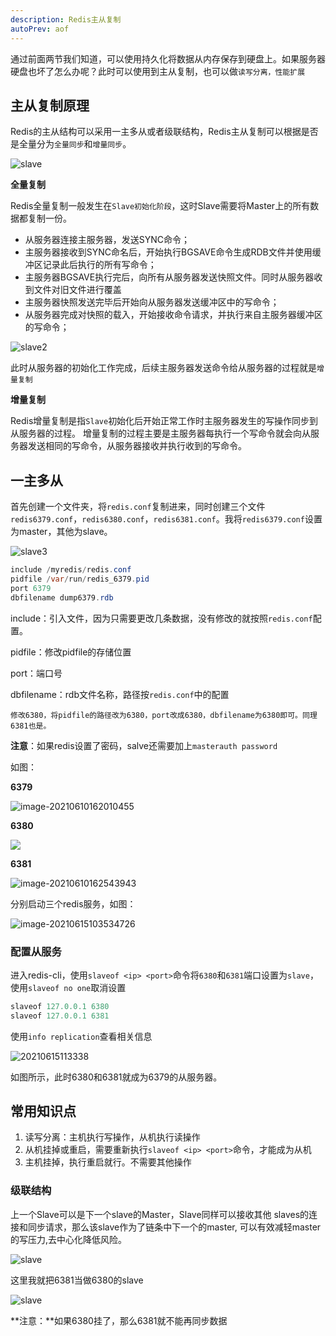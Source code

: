 ```yaml
---
description: Redis主从复制
autoPrev: aof
---
```

通过前面两节我们知道，可以使用持久化将数据从内存保存到硬盘上。如果服务器硬盘也坏了怎么办呢？此时可以使用到主从复制，也可以做`读写分离，性能扩展`

## 主从复制原理

Redis的主从结构可以采用一主多从或者级联结构，Redis主从复制可以根据是否是全量分为`全量同步`和`增量同步`。

![slave](/blogImg/redis/20210608124219.png)

**全量复制**

Redis全量复制一般发生在`Slave初始化阶段`，这时Slave需要将Master上的所有数据都复制一份。

* 从服务器连接主服务器，发送SYNC命令；
* 主服务器接收到SYNC命名后，开始执行BGSAVE命令生成RDB文件并使用缓冲区记录此后执行的所有写命令；
* 主服务器BGSAVE执行完后，向所有从服务器发送快照文件。同时从服务器收到文件对旧文件进行覆盖
* 主服务器快照发送完毕后开始向从服务器发送缓冲区中的写命令；
* 从服务器完成对快照的载入，开始接收命令请求，并执行来自主服务器缓冲区的写命令；

![slave2](/blogImg/redis/20210608133211.png)

此时从服务器的初始化工作完成，后续主服务器发送命令给从服务器的过程就是`增量复制`

**增量复制**

Redis增量复制是指`Slave`初始化后开始正常工作时主服务器发生的写操作同步到从服务器的过程。 
增量复制的过程主要是主服务器每执行一个写命令就会向从服务器发送相同的写命令，从服务器接收并执行收到的写命令。

## 一主多从
首先创建一个文件夹，将`redis.conf`复制进来，同时创建三个文件`redis6379.conf`，`redis6380.conf`，`redis6381.conf`。我将`redis6379.conf`设置为master，其他为slave。

![slave3](/blogImg/redis/20210610160547.png)
```java
include /myredis/redis.conf
pidfile /var/run/redis_6379.pid
port 6379
dbfilename dump6379.rdb
```
include：引入文件，因为只需要更改几条数据，没有修改的就按照`redis.conf`配置。

pidfile：修改pidfile的存储位置

port：端口号

dbfilename：rdb文件名称，路径按`redis.conf`中的配置

`修改6380，将pidfile的路径改为6380，port改成6380，dbfilename为6380即可。同理6381也是。`

**注意**：如果redis设置了密码，salve还需要加上`masterauth password`

如图：

**6379**

![image-20210610162010455](/blogImg/redis/20210610162011.png)

**6380**

![](/blogImg/redis/20210610162510.png)

**6381**

![image-20210610162543943](/blogImg/redis/20210610162545.png)

分别启动三个redis服务，如图：

![image-20210615103534726](/blogImg/redis/20210615103543.png)

### 配置从服务
进入redis-cli，使用`slaveof <ip> <port>`命令将`6380`和`6381`端口设置为`slave`，使用`slaveof no one`取消设置

```java
slaveof 127.0.0.1 6380
slaveof 127.0.0.1 6381
```

使用`info replication`查看相关信息

![20210615113338](/blogImg/redis/20210615113338.png)

如图所示，此时6380和6381就成为6379的从服务器。

## 常用知识点

1. 读写分离：主机执行写操作，从机执行读操作
2. 从机挂掉或重启，需要重新执行`slaveof <ip> <port>`命令，才能成为从机
3. 主机挂掉，执行重启就行。不需要其他操作

### 级联结构
上一个Slave可以是下一个slave的Master，Slave同样可以接收其他 slaves的连接和同步请求，那么该slave作为了链条中下一个的master, 可以有效减轻master的写压力,去中心化降低风险。

![slave](/blogImg/redis/20210608124219.png)

这里我就把6381当做6380的slave

![slave](/blogImg/redis/20210616143855.png)

**注意：**如果6380挂了，那么6381就不能再同步数据

